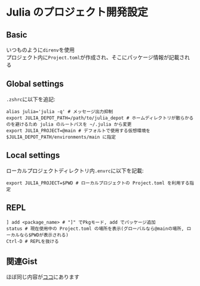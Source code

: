 # Julia のプロジェクト開発設定
## Basic
いつものように`direnv`を使用<br>
プロジェクト内に`Project.toml`が作成され、そこにパッケージ情報が記載される
## Global settings
`.zshrc`に以下を追記:
```shell:.zshrc
alias julia='julia -q' # メッセージ出力抑制
export JULIA_DEPOT_PATH=/path/to/julia_depot # ホームディレクトリが散らかるのを避けるため julia のルートパスを ~/.julia から変更
export JULIA_PROJECT=@main # デフォルトで使用する仮想環境を$JULIA_DEPOT_PATH/environments/main に指定
```
## Local settings
ローカルプロジェクトディレクトリ内`.envrc`に以下を記載:
```shell:.envrc
export JULIA_PROJECT=$PWD # ローカルプロジェクトの Project.toml を利用する指定
```
## REPL
```shell:REPL
] add <package_name> # "]" でPkgモード, add でパッケージ追加
status # 現在使用中の Project.toml の場所を表示(グローバルなら@mainの場所, ローカルなら$PWDが表示される)
Ctrl-D # REPLを抜ける
```
## 関連Gist
ほぼ同じ内容が[ココ]()にあります
